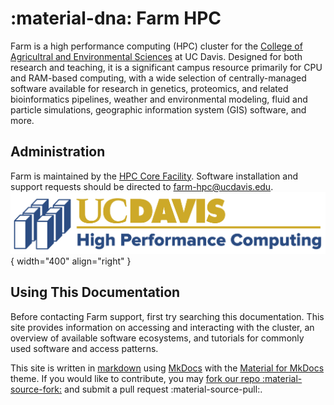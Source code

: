 # :material-dna: Farm HPC

Farm is a high performance computing (HPC) cluster for the
[College of Agricultral and Environmental Sciences](https://caes.ucdavis.edu/)
at UC Davis.  Designed for both research and teaching, it is a
significant campus resource primarily for CPU and RAM-based computing,
with a wide selection of centrally-managed software available for
research in genetics, proteomics, and related bioinformatics
pipelines, weather and environmental modeling, fluid and particle
simulations, geographic information system (GIS) software, and more.

## Administration

Farm is maintained by the [HPC Core Facility](https://hpc.ucdavis.edu/about).
Software installation and support requests should be directed to [farm-hpc@ucdavis.edu](mailto:farm-hpc@ucdavis.edu).
![HPC unit signature](assets/HPC-unit-signature.png){ width="400" align="right" }

## Using This Documentation

Before contacting Farm support, first try searching this
documentation.  This site provides information on accessing and
interacting with the cluster, an overview of available software
ecosystems, and tutorials for commonly used software and access
patterns. 
<!-- It is split into a **Users** section for end-users and an
**Admin** section with information relevant to system administators.
This documentation is being actively expanded as Franklin's software
and userbase grows.
-->

This site is written in
[markdown](https://daringfireball.net/projects/markdown/) using
[MkDocs](www.mkdocs.org) with the
[Material for MkDocs](https://squidfunk.github.io/mkdocs-material/)
theme.  If you would like to contribute, you may
[fork our repo :material-source-fork:](https://github.com/ctb/farm-docs/fork)
and submit a pull request :material-source-pull:.
